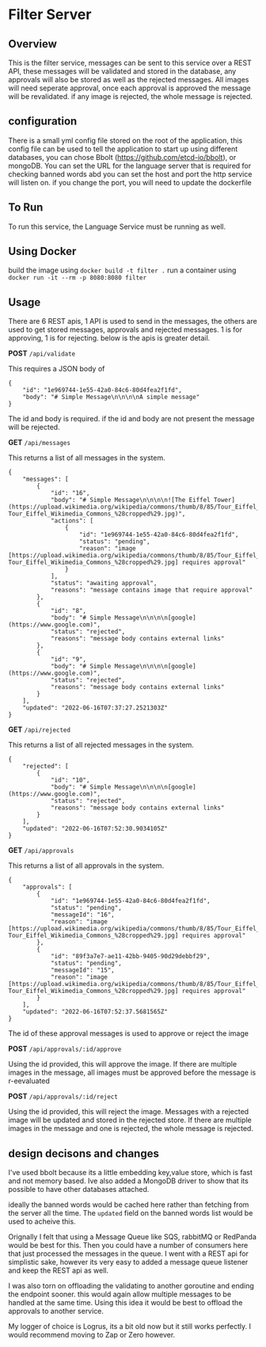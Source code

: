 # Filter Server

## Overview

This is the filter service, messages can be sent to this service over a REST API, these messages will be validated and stored in the database, any approvals will also be stored as well as the rejected messages. 
All images will need seperate approval, once each approval is approved the message will be revalidated. if any image is rejected, the whole message is rejected.

## configuration

There is a small yml config file stored on the root of the application, this config file can be used to tell the application to start up using different databases, you can chose Bbolt (https://github.com/etcd-io/bbolt), or mongoDB. You can set the URL for the language server that is required for checking banned words abd you can set the host and port the http service will listen on. if you change the port, you will need to update the dockerfile


## To Run

To run this service, the Language Service must be running as well.

## Using Docker
build the image using `docker build -t filter .`
run a container using `docker run -it --rm -p 8080:8080 filter`

## Usage

There are 6 REST apis, 1 API is used to send in the messages, the others are used to get stored messages, approvals and rejected messages. 1 is for approving, 1 is for rejecting. below is the apis is greater detail.


**POST** `/api/validate`

This requires a JSON body of

```
{
    "id": "1e969744-1e55-42a0-84c6-80d4fea2f1fd",
    "body": "# Simple Message\n\n\n\nA simple message"
}
```

The id and body is required. if the id and body are not present the message will be rejected.

**GET** `/api/messages`

This returns a list of all messages in the system.

```
{
    "messages": [
        {
            "id": "16",
            "body": "# Simple Message\n\n\n\n![The Eiffel Tower](https://upload.wikimedia.org/wikipedia/commons/thumb/8/85/Tour_Eiffel_Wikimedia_Commons_%28cropped%29.jpg/240px-Tour_Eiffel_Wikimedia_Commons_%28cropped%29.jpg)",
            "actions": [
                {
                    "id": "1e969744-1e55-42a0-84c6-80d4fea2f1fd",
                    "status": "pending",
                    "reason": "image [https://upload.wikimedia.org/wikipedia/commons/thumb/8/85/Tour_Eiffel_Wikimedia_Commons_%28cropped%29.jpg/240px-Tour_Eiffel_Wikimedia_Commons_%28cropped%29.jpg] requires approval"
                }
            ],
            "status": "awaiting approval",
            "reasons": "message contains image that require approval"
        },
        {
            "id": "8",
            "body": "# Simple Message\n\n\n\n[google](https://www.google.com)",
            "status": "rejected",
            "reasons": "message body contains external links"
        },
        {
            "id": "9",
            "body": "# Simple Message\n\n\n\n[google](https://www.google.com)",
            "status": "rejected",
            "reasons": "message body contains external links"
        }
    ],
    "updated": "2022-06-16T07:37:27.2521303Z"
}
```

**GET** `/api/rejected`

This returns a list of all rejected messages in the system.

```
{
    "rejected": [
        {
            "id": "10",
            "body": "# Simple Message\n\n\n\n[google](https://www.google.com)",
            "status": "rejected",
            "reasons": "message body contains external links"
        }
    ],
    "updated": "2022-06-16T07:52:30.9034105Z"
}
```
**GET** `/api/approvals`

This returns a list of all approvals in the system.

```
{
    "approvals": [
        {
            "id": "1e969744-1e55-42a0-84c6-80d4fea2f1fd",
            "status": "pending",
            "messageId": "16",
            "reason": "image [https://upload.wikimedia.org/wikipedia/commons/thumb/8/85/Tour_Eiffel_Wikimedia_Commons_%28cropped%29.jpg/240px-Tour_Eiffel_Wikimedia_Commons_%28cropped%29.jpg] requires approval"
        },
        {
            "id": "89f3a7e7-ae11-42bb-9405-90d29debbf29",
            "status": "pending",
            "messageId": "15",
            "reason": "image [https://upload.wikimedia.org/wikipedia/commons/thumb/8/85/Tour_Eiffel_Wikimedia_Commons_%28cropped%29.jpg/240px-Tour_Eiffel_Wikimedia_Commons_%28cropped%29.jpg] requires approval"
        }
    ],
    "updated": "2022-06-16T07:52:37.5681565Z"
}
```

The id of these approval messages is used to approve or reject the image

**POST** `/api/approvals/:id/approve`

Using the id provided, this will approve the image. If there are multiple images in the message, all images must be approved before the message is r-eevaluated

**POST** `/api/approvals/:id/reject`

Using the id provided, this will reject the image. Messages with a rejected image will be updated and stored in the rejected store. If there are multiple images in the message and one is rejected, the whole message is rejected. 

## design decisons and changes

I've used bbolt because its a little embedding key,value store, which is fast and not memory based. Ive also added a MongoDB driver to show that its possible to have other databases attached.

ideally the banned words would be cached here rather than fetching from the server all the time. The `updated` field on the banned words list would be used to acheive this.

Orignally I felt that using a Message Queue like SQS, rabbitMQ or RedPanda would be best for this. Then you could have a number of consumers here that just processed the messages in the queue. I went with a REST api for simplistic sake, however its very easy to added a message queue listener and keep the REST api as well.

I was also torn on offloading the validating to another goroutine and ending the endpoint sooner. this would again allow multiple messages to be handled at the same time. Using this idea it would be best to offload the approvals to another service.

My logger of choice is Logrus, its a bit old now but it still works perfectly. I would recommend moving to Zap or Zero however.